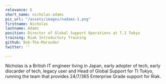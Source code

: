 ```yaml
---
relevance: 6
short_name: nicholas-adams
pic_url: "/assets/images/nadams-1.png"
firstname: Nicholas
lastname: Adams
position: Director of Global Support Operations at T.I Tokyo
training: Riak Introductory Training
github: Bob-The-Marauder
twitter: ''

---
```

Nicholas is a British IT engineer living in Japan, early adopter of tech, early discarder of tech, legacy user and Head of Global Support for TI Tokyo, running the team that provides 24/7/365 Enterprise Grade support for Riak.
